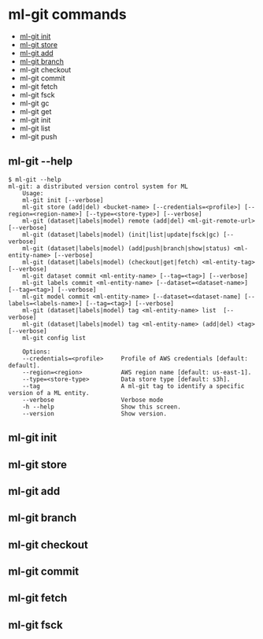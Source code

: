 # ml-git commands #


+ [ml-git init](#mlgitinit)
+ [ml-git store](#mlgit_store)
+ [ml-git <ml-entity> add](#mlgit_add)
+ [ml-git <ml-entity> branch](#mlgit_branch)
+ ml-git <ml-entity> checkout
+ ml-git <ml-entity> commit
+ ml-git <ml-entity> fetch
+ ml-git <ml-entity> fsck
+ ml-git <ml-entity> gc
+ ml-git <ml-entity> get
+ ml-git <ml-entity> init
+ ml-git <ml-entity> list
+ ml-git <ml-entity> push


## ml-git --help ##

```
$ ml-git --help
ml-git: a distributed version control system for ML
	Usage:
	ml-git init [--verbose]
	ml-git store (add|del) <bucket-name> [--credentials=<profile>] [--region=<region-name>] [--type=<store-type>] [--verbose]
	ml-git (dataset|labels|model) remote (add|del) <ml-git-remote-url> [--verbose]
	ml-git (dataset|labels|model) (init|list|update|fsck|gc) [--verbose]
	ml-git (dataset|labels|model) (add|push|branch|show|status) <ml-entity-name> [--verbose]
	ml-git (dataset|labels|model) (checkout|get|fetch) <ml-entity-tag> [--verbose]
	ml-git dataset commit <ml-entity-name> [--tag=<tag>] [--verbose]
	ml-git labels commit <ml-entity-name> [--dataset=<dataset-name>] [--tag=<tag>] [--verbose]
	ml-git model commit <ml-entity-name> [--dataset=<dataset-name] [--labels=<labels-name>] [--tag=<tag>] [--verbose]
	ml-git (dataset|labels|model) tag <ml-entity-name> list  [--verbose]
	ml-git (dataset|labels|model) tag <ml-entity-name> (add|del) <tag> [--verbose]
	ml-git config list

	Options:
	--credentials=<profile>     Profile of AWS credentials [default: default].
	--region=<region>           AWS region name [default: us-east-1].
	--type=<store-type>         Data store type [default: s3h].
	--tag                       A ml-git tag to identify a specific version of a ML entity.
	--verbose                   Verbose mode
	-h --help                   Show this screen.
	--version                   Show version.
```

## <a name="mlgitinit">ml-git init ##
## <a name="mlgit_store">ml-git store ##
## <a name="mlgit_add">ml-git <ml-entity> add ##
## <a name="mlgit_branch">ml-git <ml-entity>  branch ##
## <a name="mlgit_checkout">ml-git <ml-entity>  checkout ##
## <a name="mlgit_commit">ml-git <ml-entity>  commit ##
## <a name="mlgit_fetch">ml-git <ml-entity>  fetch ##
## <a name="mlgit_fsck">ml-git <ml-entity>  fsck ##
